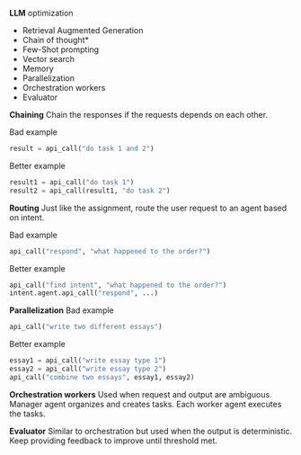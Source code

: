 **LLM** optimization
- Retrieval Augmented Generation
- Chain of thought*
- Few-Shot prompting
- Vector search
- Memory
- Parallelization
- Orchestration workers
- Evaluator

**Chaining**
Chain the responses if the requests depends on each other.

Bad example
```python
result = api_call("do task 1 and 2")
```
Better example
```python
result1 = api_call("do task 1")
result2 = api_call(result1, "do task 2")
```

**Routing**
Just like the assignment, route the user request to an agent based on intent.

Bad example
```python
api_call("respond", "what happened to the order?")
```
Better example
```python
api_call("find intent", "what happened to the order?")
intent.agent.api_call("respond", ...)
```

**Parallelization**
Bad example
```python
api_call("write two different essays")
```
Better example
```python
essay1 = api_call("write essay type 1")
essay2 = api_call("write essay type 2")
api_call("combine two essays", essay1, essay2)
```

**Orchestration workers**
Used when request and output are ambiguous.
Manager agent organizes and creates tasks. Each worker agent executes the tasks.

**Evaluator**
Similar to orchestration but used when the output is deterministic. Keep providing feedback to improve until threshold met.